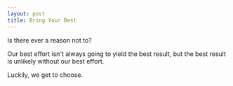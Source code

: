 ```yaml
---
layout: post
title: Bring Your Best
---
```


Is there ever a reason not to?

Our best effort isn't always going to yield the best result, but the best result is unlikely without our best effort.

Luckily, we get to choose.